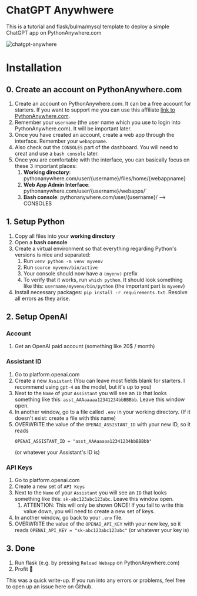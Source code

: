 # ChatGPT Anywhwere
This is a tutorial and flask/bulma/mysql template to deploy a simple ChatGPT app on PythonAnywhere.com

![chatgpt-anywhere](https://github.com/rrmn/chatgpt-anywhere/assets/14080347/0a73b07e-099c-4369-a2d4-43a77aaa6984)


# Installation

## 0. Create an account on PythonAnywhere.com
1. Create an account on PythonAnywhere.com. It can be a free account for starters. If you want to support me you can use this affiliate [link to PythonAnywhere.com](https://www.pythonanywhere.com/?affiliate_id=00ffc226).
1. Remember your `username` (the user name which you use to login into PythonAnywhere.com). It will be important later.
1. Once you have created an account, create a web app through the interface. Remember your `webappname`.
1. Also check out the `CONSOLES` part of the dashboard. You will need to creat and use a `bash console` later.
1. Once you are comfortable with the interface, you can basically focus on these 3 important places:
    1. **Working directory**: pythonanywhere.com/user/{username}/files/home/{webappname}
    1. **Web App Admin Interface**: pythonanywhere.com/user/{username}/webapps/`
    1. **Bash console**: pythonanywhere.com/user/{username}/ --> CONSOLES

## 1. Setup Python

1. Copy all files into your **working directory** 
1. Open a **bash console**
1. Create a virtual environment so that everything regarding Python's versions is nice and separated:
    1. Run `venv python -m venv myvenv`
    1. Run `source myvenv/bin/active` 
    1. Your console should now have a `(myenv)` prefix
    1. To verify that it works, run `which python`. It should look something like this: `username/myvenv/bin/python` (the important part is `myvenv`)
1. Install necessary packages: `pip install -r requirements.txt`. Resolve all errors as they arise.

## 2. Setup OpenAI

### Account
1. Get an OpenAI paid account (something like 20$ / month)

### Assistant ID
1. Go to platform.openai.com
1. Create a new `Assistant` (You can leave most fields blank for starters. I recommend using `gpt-4` as the model, but it's up to you)
1. Next to the `Name` of your `Assistant` you will see an `ID` that looks something like this: `asst_AAAaaaaa12341234bbBBBbb`. Leave this window open.
1. In another window, go to a file called `.env` in your working directory. (If it doesn't exist: create a file with this name) 
1. OVERWRITE the value of the `OPENAI_ASSISTANT_ID` with your new ID, so it reads
    ```
    OPENAI_ASSISTANT_ID = "asst_AAAaaaaa12341234bbBBBbb"
    ```
    (or whatever your Assistant's ID is)

### API Keys
1. Go to platform.openai.com
1. Create a new set of `API Keys` 
1. Next to the `Name` of your `Assistant` you will see an `ID` that looks something like this: `sk-abc123abc123abc`. Leave this window open.
    1. ATTENTION: This will only be shown ONCE! If you fail to write this value down, you will need to create a new set of keys.
1. In another window, go back to your `.env` file. 
1. OVERWRITE the value of the `OPENAI_API_KEY` with your new key, so it reads `OPENAI_API_KEY = "sk-abc123abc123abc"` (or whatever your key is)

## 3. Done
1. Run flask (e.g. by pressing `Reload Webapp` on PythonAnywhere.com)
1. Profit 🤩

This was a quick write-up. If you run into any errors or problems, feel free to open up an issue here on Github.



